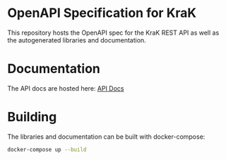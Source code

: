 # OpenAPI Specification for KraK

This repository hosts the OpenAPI spec for the KraK REST API as well as the autogenerated libraries and documentation.

# Documentation

The API docs are hosted here: [API Docs](.//docs-markdown/README.md)

# Building

The libraries and documentation can be built with docker-compose:

```bash
docker-compose up --build
```
